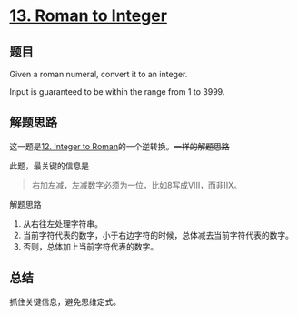 # [13. Roman to Integer](https://leetcode-cn.com/problems/roman-to-integer/)

## 题目
Given a roman numeral, convert it to an integer.

Input is guaranteed to be within the range from 1 to 3999.

## 解题思路
这一题是[12. Integer to Roman](./Algorithms/0012.integer-to-roman)的一个逆转换。~~一样的解题思路~~

此题，最关键的信息是
> 右加左减，左减数字必须为一位，比如8写成VIII，而非IIX。

解题思路
1. 从右往左处理字符串。
1. 当前字符代表的数字，小于右边字符的时候，总体减去当前字符代表的数字。
1. 否则，总体加上当前字符代表的数字。
## 总结
抓住关键信息，避免思维定式。